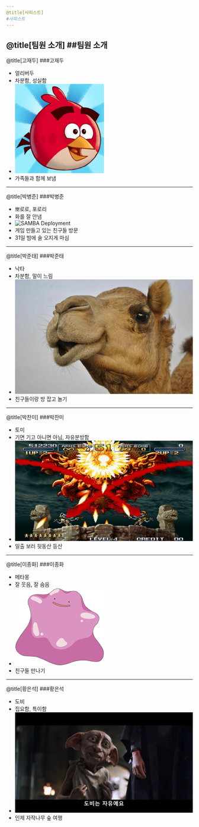 ```yaml
---
@title[사피스트]
#사피스트
---
```

@title[팀원 소개]
##팀원 소개
---
@title[고재두]
###고재두
  * 얼리버두
  * 차분함, 성실함
  * ![SAMBA Deployment](https://github.com/crossmarien/public/blob/master/assets/img/1.png)
  * 가족들과 함께 보냄
---
@title[박병준]
###박병준
  * 뽀로로, 포로리
  * 화를 잘 안냄
  * ![SAMBA Deployment](https://onetapbeyond.github.io/resource/img/samba/new-samba-deploy.jpg)
  * 게임 만들고 있는 친구들 방문 
  * 31일 밤에 술 오지게 마심
---
@title[박준태]
###박준태
  * 낙타
  * 차분함, 말이 느림
  * ![SAMBA Deployment](assets/img/3.jpg)
  * 친구들이랑 방 잡고 놀기

---
@title[박찬미]
###박찬미
  * 토미
  * 기면 기고 아니면 아님, 자유분방함
  * ![SAMBA Deployment](assets/img/4.jpg)
  * 일출 보러 뒷동산 등산
  
---
@title[이종화]
###이종화
  * 메타몽
  * 잘 웃음, 잘 숨음
  * ![SAMBA Deployment](assets/img/5.png)
  * 친구들 만나기
  
---
@title[황은석]
###황은석
  * 도비
  * 집요함, 특이함
  * ![SAMBA Deployment](assets/img/6.jpg)
  * 인제 자작나무 숲 여행
